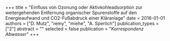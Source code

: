 +++
title = "Einfluss von Ozonung oder Aktivkohleadsorption zur weitergehenden Entfernung organischer Spurenstoffe auf den Energieaufwand und CO2-Fußabdruck einer Kläranlage"
date = 2016-01-01
authors = ["D. Mutz", "remy", "miehe", "A. Sperlich"]
publication_types = ["2"]
abstract = ""
selected = false
publication = "*Korrespondenz Abwasser*"
+++

